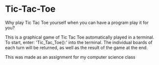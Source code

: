 # Tic-Tac-Toe
Why play Tic Tac Toe yourself when you can have a program play it for you?

This is a graphical game of Tic Tac Toe automatically played in a terminal. 
To start, enter: 'Tic_Tac_Toe():' into the terminal.
The individual boards of each turn will be returned, as well as the result of the game at the end.


This was made as an assignment for my computer science class
